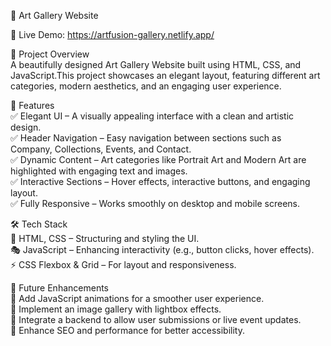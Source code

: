 🎨 Art Gallery Website <br/>

🚀 Live Demo: https://artfusion-gallery.netlify.app/<br/>

📌 Project Overview<br/>
A beautifully designed Art Gallery Website built using HTML, CSS, and JavaScript.This project showcases an elegant layout, featuring different art categories, modern aesthetics, and an engaging user experience. <br/>

🚀 Features <br/>
✅ Elegant UI – A visually appealing interface with a clean and artistic design. <br/>
✅ Header Navigation – Easy navigation between sections such as Company, Collections, Events, and Contact. <br/>
✅ Dynamic Content – Art categories like Portrait Art and Modern Art are highlighted with engaging text and images. <br/>
✅ Interactive Sections – Hover effects, interactive buttons, and engaging layout. <br/>
✅ Fully Responsive – Works smoothly on desktop and mobile screens. <br/>

🛠 Tech Stack <br/>
🎨 HTML, CSS – Structuring and styling the UI. <br/>
🎭 JavaScript – Enhancing interactivity (e.g., button clicks, hover effects). <br/>
⚡ CSS Flexbox & Grid – For layout and responsiveness. <br/>

📌 Future Enhancements <br/>
🔹 Add JavaScript animations for a smoother user experience. <br/>
🔹 Implement an image gallery with lightbox effects. <br/>
🔹 Integrate a backend to allow user submissions or live event updates. <br/>
🔹 Enhance SEO and performance for better accessibility. <br/>

